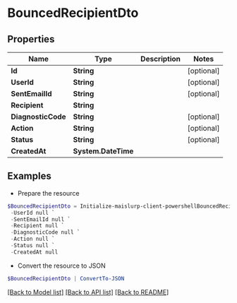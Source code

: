 # BouncedRecipientDto
## Properties

Name | Type | Description | Notes
------------ | ------------- | ------------- | -------------
**Id** | **String** |  | [optional] 
**UserId** | **String** |  | [optional] 
**SentEmailId** | **String** |  | [optional] 
**Recipient** | **String** |  | 
**DiagnosticCode** | **String** |  | [optional] 
**Action** | **String** |  | [optional] 
**Status** | **String** |  | [optional] 
**CreatedAt** | **System.DateTime** |  | 

## Examples

- Prepare the resource
```powershell
$BouncedRecipientDto = Initialize-maislurp-client-powershellBouncedRecipientDto  -Id null `
 -UserId null `
 -SentEmailId null `
 -Recipient null `
 -DiagnosticCode null `
 -Action null `
 -Status null `
 -CreatedAt null
```

- Convert the resource to JSON
```powershell
$BouncedRecipientDto | ConvertTo-JSON
```

[[Back to Model list]](../README#documentation-for-models) [[Back to API list]](../README#documentation-for-api-endpoints) [[Back to README]](../README)

